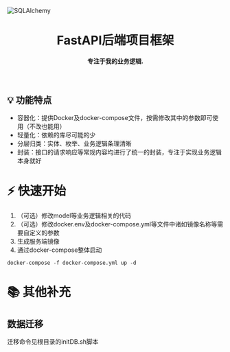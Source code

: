 ![SQLAlchemy](https://img.shields.io/badge/SQLAlchemy-v2.0+-blue)
<br/>
<h1 align="center">
FastAPI后端项目框架
</h1>
<h4 align="center">专注于我的业务逻辑.</h4>

[//]: # (<h4 align="center">)

[//]: # (  <a href="https://placehold">Quickstart</a> |)

[//]: # (  <a href="https://placehold/">Docs</a> |)

[//]: # (  <a href="https://placehold">Tutorials</a> |)

[//]: # (</h4>)
<br/>

## 💡 功能特点

- 容器化：提供Docker及docker-compose文件，按需修改其中的参数即可使用（不改也能用）
- 轻量化：依赖的库尽可能的少
- 分层归类：实体、枚举、业务逻辑条理清晰
- 封装：接口的请求响应等常规内容均进行了统一的封装，专注于实现业务逻辑本身就好

# ⚡ 快速开始

1. （可选）修改model等业务逻辑相关的代码
2. （可选）修改docker.env及docker-compose.yml等文件中诸如镜像名称等需要自定义的参数
3. 生成服务端镜像
4. 通过docker-compose整体启动

```启动docker-compose
docker-compose -f docker-compose.yml up -d
```

# 📚 其他补充

## 数据迁移

迁移命令见根目录的initDB.sh脚本
